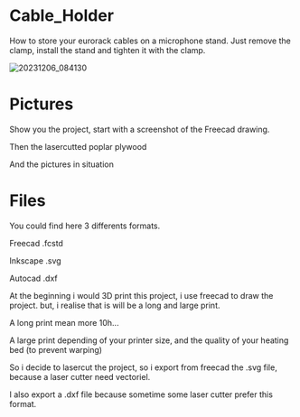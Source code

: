 # Cable_Holder

How to store your eurorack cables on a microphone stand.
Just remove the clamp, install the stand and tighten it with the clamp.

![20231206_084130](https://github.com/dubhalley/Cable_Holder/assets/5200123/1306e1d6-97cb-41a6-8c7b-862a673c1f08)


# Pictures

Show you the project, start with a screenshot of the Freecad drawing.

Then the lasercutted poplar plywood

And the pictures in situation


# Files

You could find here 3 differents formats.

Freecad .fcstd

Inkscape .svg

Autocad .dxf


At the beginning i would 3D print this project, i use freecad to draw the project. but, i realise that is will be a long and large print. 

A long print mean more 10h...

A large print depending of your printer size, and the quality of your heating bed (to prevent warping)


So i decide to lasercut the project, so i export from freecad the .svg file, because a laser cutter need vectoriel.

I also export a .dxf file because sometime some laser cutter prefer this format.
